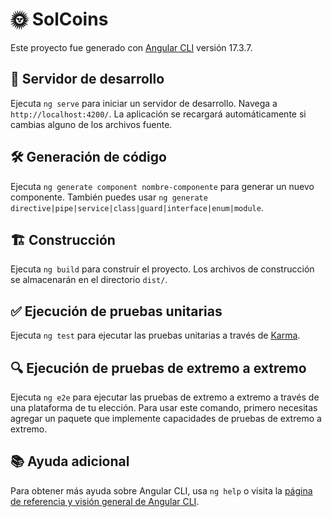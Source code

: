 # 🌞 SolCoins

Este proyecto fue generado con [Angular CLI](https://github.com/angular/angular-cli) versión 17.3.7.

## 🚀 Servidor de desarrollo

Ejecuta `ng serve` para iniciar un servidor de desarrollo. Navega a `http://localhost:4200/`. La aplicación se recargará automáticamente si cambias alguno de los archivos fuente.

## 🛠️ Generación de código

Ejecuta `ng generate component nombre-componente` para generar un nuevo componente. También puedes usar `ng generate directive|pipe|service|class|guard|interface|enum|module`.

## 🏗️ Construcción

Ejecuta `ng build` para construir el proyecto. Los archivos de construcción se almacenarán en el directorio `dist/`.

## ✅ Ejecución de pruebas unitarias

Ejecuta `ng test` para ejecutar las pruebas unitarias a través de [Karma](https://karma-runner.github.io).

## 🔍 Ejecución de pruebas de extremo a extremo

Ejecuta `ng e2e` para ejecutar las pruebas de extremo a extremo a través de una plataforma de tu elección. Para usar este comando, primero necesitas agregar un paquete que implemente capacidades de pruebas de extremo a extremo.

## 📚 Ayuda adicional

Para obtener más ayuda sobre Angular CLI, usa `ng help` o visita la [página de referencia y visión general de Angular CLI](https://angular.io/cli).
